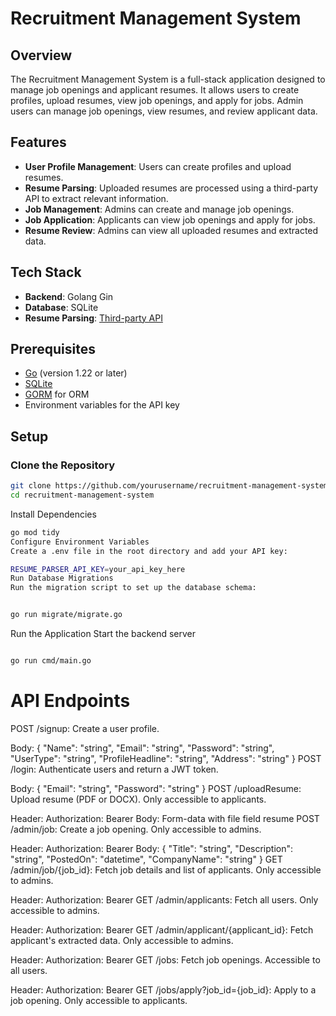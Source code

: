 # Recruitment Management System

## Overview

The Recruitment Management System is a full-stack application designed to manage job openings and applicant resumes. It allows users to create profiles, upload resumes, view job openings, and apply for jobs. Admin users can manage job openings, view resumes, and review applicant data.

## Features

- **User Profile Management**: Users can create profiles and upload resumes.
- **Resume Parsing**: Uploaded resumes are processed using a third-party API to extract relevant information.
- **Job Management**: Admins can create and manage job openings.
- **Job Application**: Applicants can view job openings and apply for jobs.
- **Resume Review**: Admins can view all uploaded resumes and extracted data.

## Tech Stack

- **Backend**: Golang Gin
- **Database**: SQLite
- **Resume Parsing**: [Third-party API](https://api.apilayer.com/resume_parser/upload)

## Prerequisites

- [Go](https://golang.org/doc/install) (version 1.22 or later)
- [SQLite](https://www.sqlite.org/download.html)
- [GORM](https://gorm.io/) for ORM
- Environment variables for the API key

## Setup

### Clone the Repository

```bash
git clone https://github.com/yourusername/recruitment-management-system.git
cd recruitment-management-system
```
Install Dependencies

```bash
go mod tidy
Configure Environment Variables
Create a .env file in the root directory and add your API key:
```


```bash
RESUME_PARSER_API_KEY=your_api_key_here
Run Database Migrations
Run the migration script to set up the database schema:
```

```bash

go run migrate/migrate.go
``` 
Run the Application
Start the backend server


```bash

go run cmd/main.go

```

# API Endpoints
POST /signup: Create a user profile.

Body: { "Name": "string", "Email": "string", "Password": "string", "UserType": "string", "ProfileHeadline": "string", "Address": "string" }
POST /login: Authenticate users and return a JWT token.

Body: { "Email": "string", "Password": "string" }
POST /uploadResume: Upload resume (PDF or DOCX). Only accessible to applicants.

Header: Authorization: Bearer <token>
Body: Form-data with file field resume
POST /admin/job: Create a job opening. Only accessible to admins.

Header: Authorization: Bearer <token>
Body: { "Title": "string", "Description": "string", "PostedOn": "datetime", "CompanyName": "string" }
GET /admin/job/{job_id}: Fetch job details and list of applicants. Only accessible to admins.

Header: Authorization: Bearer <token>
GET /admin/applicants: Fetch all users. Only accessible to admins.

Header: Authorization: Bearer <token>
GET /admin/applicant/{applicant_id}: Fetch applicant's extracted data. Only accessible to admins.

Header: Authorization: Bearer <token>
GET /jobs: Fetch job openings. Accessible to all users.

Header: Authorization: Bearer <token>
GET /jobs/apply?job_id={job_id}: Apply to a job opening. Only accessible to applicants.

